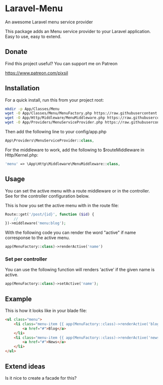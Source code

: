 # Laravel-Menu
An awesome Laravel menu service provider

This package adds an Menu service provider to your Laravel application. Easy to use, easy to extend.

## Donate

Find this project useful? You can support me on Patreon

https://www.patreon.com/pixsil

## Installation

For a quick install, run this from your project root:
```bash
mkdir -p App/Classes/Menu
wget -O App/Classes/Menu/MenuFactory.php https://raw.githubusercontent.com/pixsil/Laravel-Menu/main/Classes/Menu/MenuFactory.php
wget -O App/Http/Middleware/MenuMiddleware.php https://raw.githubusercontent.com/pixsil/Laravel-Menu/main/Http/Middleware/MenuMiddleware.php
wget -O App/Providers/MenuServiceProvider.php https://raw.githubusercontent.com/pixsil/Laravel-Menu/main/Providers/MenuServiceProvider.php
```

Then add the following line to your config/app.php

```php
App\Providers\MenuServiceProvider::class,
```

For the middleware to work, add the following to $routeMiddleware in Http/Kernel.php:

```php
'menu' => \App\Http\Middleware\MenuMiddleware::class,
```


## Usage

You can set the active menu with a route middleware or in the controller. See for the controller configuration below.

This is how you set the active menu with in the route file:

```php
Route::get('/post/{id}', function ($id) {
    //
})->middleware('menu:blog');
```

With the following code you can render the word "active" if name corresponse to the active menu.
```php
app(MenuFactory::class)->renderActive('name')
```

### Set per controller

You can use the following function will renders 'active' if the given name is active.

```php
app(MenuFactory::class)->setActive('name');
```

## Example

This is how it looks like in your blade file:

```html
<ul class="menu">
    <li class="menu-item {{ app(MenuFactory::class)->renderActive('blog') }}">
        <a href="#">Blog</a>
    </li>
    <li class="menu-item {{ app(MenuFactory::class)->renderActive('news') }}">
        <a href="#">News</a>
    </li>
</ul>
```

## Extend ideas

Is it nice to create a facade for this?
